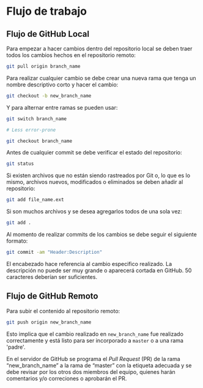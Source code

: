 # Flujo de trabajo

## Flujo de GitHub Local

Para empezar a hacer cambios dentro del repositorio local se deben traer todos los cambios hechos en el repositorio remoto:

```bash
git pull origin branch_name
```

Para realizar cualquier cambio se debe crear una nueva rama que tenga un nombre descriptivo corto y hacer el cambio: 

```bash
git checkout -b new_branch_name
```

Y para alternar entre ramas se pueden usar:

```bash
git switch branch_name

# Less error-prone
```

```bash
git checkout branch_name
```

Antes de cualquier commit se debe verificar el estado del repositorio: 

```bash
git status
```

Si existen archivos que no están siendo rastreados por Git o, lo que es lo mismo, archivos nuevos, modificados o eliminados se deben añadir al repositorio: 

```bash
git add file_name.ext
```

Si son muchos archivos y se desea agregarlos todos de una sola vez: 

```bash
git add .
```

Al momento de realizar commits de los cambios se debe seguir el siguiente formato: 

```bash
git commit -am "Header:Description"
```

El encabezado hace referencia al cambio especifico realizado. La descripción no puede ser muy grande o aparecerá cortada en GitHub. 50 caracteres deberían ser suficientes.

## Flujo de GitHub Remoto

Para subir el contenido al repositorio remoto: 

```bash
git push origin new_branch_name
```

Esto implica que el cambio realizado en ``new_branch_name`` fue realizado correctamente y está listo para ser incorporado a ``master`` o a una rama 'padre'.

En el servidor de GitHub se programa el *Pull Request* (PR) de la rama “new_branch_name” a la rama de “master” con la etiqueta adecuada y se debe revisar por los otros dos miembros del equipo, quienes harán comentarios y/o correciones o aprobarán el PR.